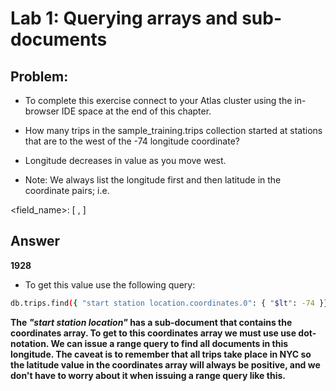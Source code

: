# Lab 1: Querying arrays and sub-documents

## Problem:

- To complete this exercise connect to your Atlas cluster using the in-browser IDE space at the end of this chapter.

- How many trips in the sample_training.trips collection started at stations that are to the west of the -74 longitude coordinate?

- Longitude decreases in value as you move west.

- Note: We always list the longitude first and then latitude in the coordinate pairs; i.e.

<field_name>: [ <longitude>, <latitude> ]

## Answer

**1928**

- To get this value use the following query:

```bash
db.trips.find({ "start station location.coordinates.0": { "$lt": -74 }}).count()
```

**The _"start station location"_ has a sub-document that contains the coordinates array. To get to this coordinates array we must use use dot-notation. We can issue a range query to find all documents in this longitude. The caveat is to remember that all trips take place in NYC so the latitude value in the coordinates array will always be positive, and we don't have to worry about it when issuing a range query like this.**